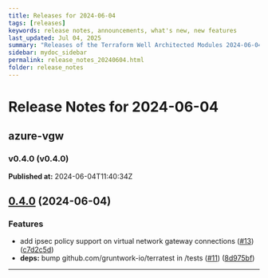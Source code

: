 ```yaml
---
title: Releases for 2024-06-04
tags: [releases]
keywords: release notes, announcements, what's new, new features
last_updated: Jul 04, 2025
summary: "Releases of the Terraform Well Architected Modules 2024-06-04"
sidebar: mydoc_sidebar
permalink: release_notes_20240604.html
folder: release_notes
---
```


# Release Notes for 2024-06-04

## azure-vgw
### v0.4.0 (v0.4.0)
**Published at:** 2024-06-04T11:40:34Z

## [0.4.0](https://github.com/CloudNationHQ/terraform-azure-vgw/compare/v0.3.0...v0.4.0) (2024-06-04)


### Features

* add ipsec policy support on virtual network gateway connections ([#13](https://github.com/CloudNationHQ/terraform-azure-vgw/issues/13)) ([c7d2c5d](https://github.com/CloudNationHQ/terraform-azure-vgw/commit/c7d2c5d09f0fc94057c49c9cdab5029585da05c8))
* **deps:** bump github.com/gruntwork-io/terratest in /tests ([#11](https://github.com/CloudNationHQ/terraform-azure-vgw/issues/11)) ([8d975bf](https://github.com/CloudNationHQ/terraform-azure-vgw/commit/8d975bfb12d6430d7699ce6b1ff2528905798043))

---


